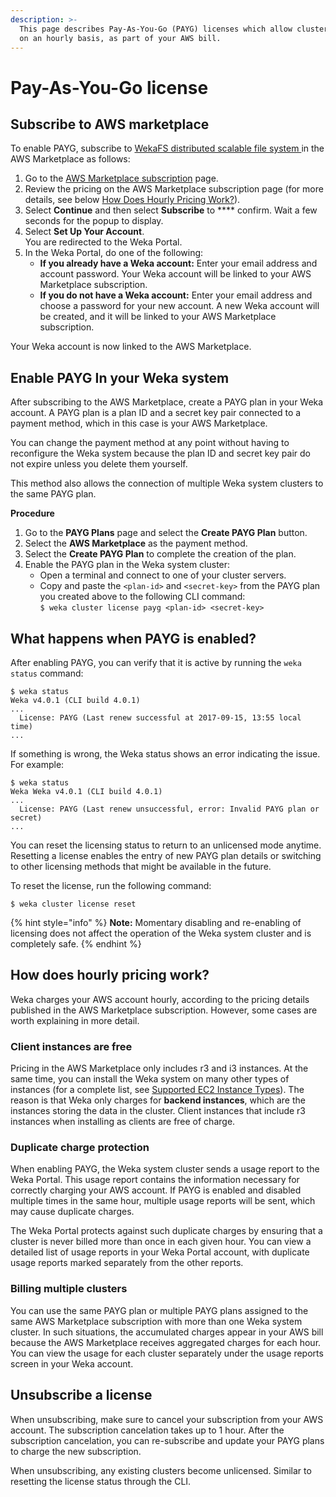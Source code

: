```yaml
---
description: >-
  This page describes Pay-As-You-Go (PAYG) licenses which allow cluster payment
  on an hourly basis, as part of your AWS bill.
---
```


# Pay-As-You-Go license

## Subscribe to AWS marketplace

To enable PAYG, subscribe to [WekaFS distributed scalable file system ](https://aws.amazon.com/marketplace/pp/B07W8V4PN9?ref\_=srh\_res\_product\_title)in the AWS Marketplace as follows:

1. Go to the [AWS Marketplace subscription](https://aws.amazon.com/marketplace/pp/B07W8V4PN9?ref\_=srh\_res\_product\_title) page.
2. Review the pricing on the AWS Marketplace subscription page (for more details, see below [How Does Hourly Pricing Work?](pay-as-you-go.md#how-does-hourly-pricing-work)).
3. Select **Continue** and then select **Subscribe** to **** confirm. Wait a few seconds for the popup to display.
4. Select **Set Up Your Account**.\
   You are redirected to the Weka Portal.
5. In the Weka Portal, do one of the following:
   * **If you already have a Weka account:** Enter your email address and account password. Your Weka account will be linked to your AWS Marketplace subscription.
   * **If you do not have a Weka account:** Enter your email address and choose a password for your new account. A new Weka account will be created, and it will be linked to your AWS Marketplace subscription.

Your Weka account is now linked to the AWS Marketplace.

## Enable PAYG In your Weka system

After subscribing to the AWS Marketplace, create a PAYG plan in your Weka account. A PAYG plan is a plan ID and a secret key pair connected to a payment method, which in this case is your AWS Marketplace.

You can change the payment method at any point without having to reconfigure the Weka system because the plan ID and secret key pair do not expire unless you delete them yourself.

This method also allows the connection of multiple Weka system clusters to the same PAYG plan.

**Procedure**

1. Go to the **PAYG Plans** page and select the **Create PAYG Plan** button.
2. Select the **AWS Marketplace** as the payment method.
3. Select the **Create PAYG Plan** to complete the creation of the plan.
4. Enable the PAYG plan in the Weka system cluster:
   * Open a terminal and connect to one of your cluster servers.
   * Copy and paste the `<plan-id>` and `<secret-key>` from the PAYG plan you created above to the following CLI command: \
     `$ weka cluster license payg <plan-id> <secret-key>`

## What happens when PAYG is enabled?

After enabling PAYG, you can verify that it is active by running the `weka status` command:

```
$ weka status
Weka v4.0.1 (CLI build 4.0.1)
...
  License: PAYG (Last renew successful at 2017-09-15, 13:55 local time)
...
```

If something is wrong, the Weka status shows an error indicating the issue. For example:

```
$ weka status
Weka Weka v4.0.1 (CLI build 4.0.1)
...
  License: PAYG (Last renew unsuccessful, error: Invalid PAYG plan or secret)
...
```

You can reset the licensing status to return to an unlicensed mode anytime. Resetting a license enables the entry of new PAYG plan details or switching to other licensing methods that might be available in the future.

&#x20;To reset the license, run the following command:

```
$ weka cluster license reset
```

{% hint style="info" %}
**Note:** Momentary disabling and re-enabling of licensing does not affect the operation of the Weka system cluster and is completely safe.
{% endhint %}

## How does hourly pricing work?

Weka charges your AWS account hourly, according to the pricing details published in the AWS Marketplace subscription. However, some cases are worth explaining in more detail.

### Client instances are free

Pricing in the AWS Marketplace only includes r3 and i3 instances. At the same time, you can install the Weka system on many other types of instances (for a complete list, see [Supported EC2 Instance Types](../install/aws/supported-ec2-instance-types.md)). The reason is that Weka only charges for **backend instances**, which are the instances storing the data in the cluster. Client instances that include r3 instances when installing as clients are free of charge.

### Duplicate charge protection

When enabling PAYG, the Weka system cluster sends a usage report to the Weka Portal. This usage report contains the information necessary for correctly charging your AWS account. If PAYG is enabled and disabled multiple times in the same hour, multiple usage reports will be sent, which may cause duplicate charges.

The Weka Portal protects against such duplicate charges by ensuring that a cluster is never billed more than once in each given hour. You can view a detailed list of usage reports in your Weka Portal account, with duplicate usage reports marked separately from the other reports.

### Billing multiple clusters

You can use the same PAYG plan or multiple PAYG plans assigned to the same AWS Marketplace subscription with more than one Weka system cluster. In such situations, the accumulated charges appear in your AWS bill because the AWS Marketplace receives aggregated charges for each hour. You can view the usage for each cluster separately under the usage reports screen in your Weka account.

## Unsubscribe a license

When unsubscribing, make sure to cancel your subscription from your AWS account. The subscription cancelation takes up to 1 hour. After the subscription cancelation, you can re-subscribe and update your PAYG plans to charge the new subscription.

When unsubscribing, any existing clusters become unlicensed. Similar to resetting the license status through the CLI.
